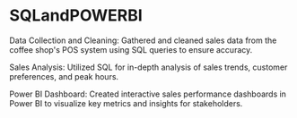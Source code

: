 # SQLandPOWERBI
Data Collection and Cleaning: Gathered and cleaned sales data from the coffee shop's POS system using SQL queries to ensure accuracy.

Sales Analysis: Utilized SQL for in-depth analysis of sales trends, customer preferences, and peak hours.

Power BI Dashboard: Created interactive sales performance dashboards in Power BI to visualize key metrics and insights for stakeholders.
